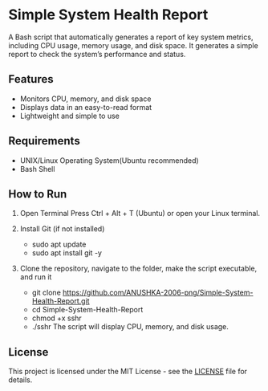 # Simple System Health Report
A Bash script that automatically generates a report of key system metrics, including CPU usage, memory usage, and disk space.
It generates a simple report to check the system’s performance and status.

## Features
- Monitors CPU, memory, and disk space
- Displays data in an easy-to-read format
- Lightweight and simple to use

## Requirements
- UNIX/Linux Operating System(Ubuntu recommended)
- Bash Shell

## How to Run
1. Open Terminal 
   Press Ctrl + Alt + T (Ubuntu) or open your Linux  terminal.

2. Install Git (if not installed)  
     - sudo apt update
     - sudo apt install git -y

3. Clone the repository, navigate to the folder, make the script executable, and run it
     - git clone https://github.com/ANUSHKA-2006-png/Simple-System-Health-Report.git
     - cd Simple-System-Health-Report
     - chmod +x sshr
     - ./sshr
The script will display CPU, memory, and disk usage.
   
## License
This project is licensed under the MIT License - see the [LICENSE](LICENSE) file for details.

